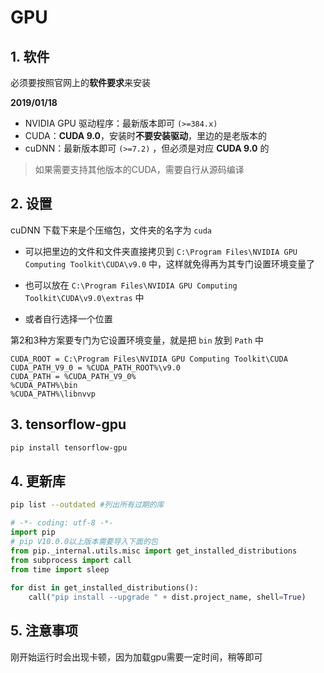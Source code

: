 # GPU

## 1. 软件

必须要按照官网上的**软件要求**来安装

**2019/01/18** 

- NVIDIA GPU 驱动程序：最新版本即可 `(>=384.x)`
- CUDA：**CUDA 9.0**，安装时**不要安装驱动**，里边的是老版本的
- cuDNN：最新版本即可 `(>=7.2)` ，但必须是对应 **CUDA 9.0** 的

> 如果需要支持其他版本的CUDA，需要自行从源码编译

## 2. 设置

cuDNN 下载下来是个压缩包，文件夹的名字为 `cuda` 

- 可以把里边的文件和文件夹直接拷贝到 `C:\Program Files\NVIDIA GPU Computing Toolkit\CUDA\v9.0` 中，这样就免得再为其专门设置环境变量了

- 也可以放在 `C:\Program Files\NVIDIA GPU Computing Toolkit\CUDA\v9.0\extras` 中

- 或者自行选择一个位置

第2和3种方案要专门为它设置环境变量，就是把 `bin` 放到 `Path` 中

```
CUDA_ROOT = C:\Program Files\NVIDIA GPU Computing Toolkit\CUDA
CUDA_PATH_V9_0 = %CUDA_PATH_ROOT%\v9.0
CUDA_PATH = %CUDA_PATH_V9_0%
%CUDA_PATH%\bin
%CUDA_PATH%\libnvvp
```

## 3. tensorflow-gpu

```bash
pip install tensorflow-gpu
```

## 4. 更新库

```bash
pip list --outdated #列出所有过期的库
```

```python
# -*- coding: utf-8 -*-
import pip
# pip V10.0.0以上版本需要导入下面的包
from pip._internal.utils.misc import get_installed_distributions
from subprocess import call
from time import sleep
 
for dist in get_installed_distributions():
    call("pip install --upgrade " + dist.project_name, shell=True)
```

## 5. 注意事项

刚开始运行时会出现卡顿，因为加载gpu需要一定时间，稍等即可


